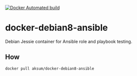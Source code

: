 [![Docker Automated build](https://img.shields.io/docker/automated/jrottenberg/ffmpeg.svg)](https://hub.docker.com/r/aksum/docker-debian8-ansible/)

docker-debian8-ansible
======================

Debian Jessie container for Ansible role and playbook testing.

How
---

`docker pull aksum/docker-debian8-ansible`
